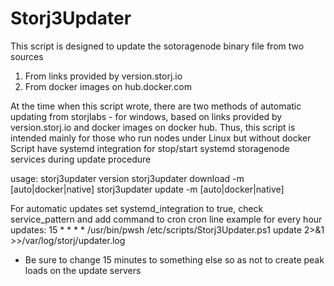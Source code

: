 <h1>Storj3Updater</h1>

This script is designed to update the sotoragenode binary file from two sources
1. From links provided by version.storj.io
2. From docker images on hub.docker.com

At the time when this script wrote, there are two methods of automatic updating from storjlabs - for windows, based on links provided by version.storj.io and docker images on docker hub.
Thus, this script is intended mainly for those who run nodes under Linux but without docker
Script have systemd integration for stop/start systemd storagenode services during update procedure

usage:
storj3updater version
storj3updater download -m [auto|docker|native]
storj3updater update -m [auto|docker|native]

For automatic updates set systemd_integration to true, check service_pattern and add command to cron
cron line example for every hour updates:
15 * * * * /usr/bin/pwsh /etc/scripts/Storj3Updater.ps1 update 2>&1 >>/var/log/storj/updater.log
- Be sure to change 15 minutes to something else so as not to create peak loads on the update servers

